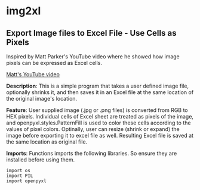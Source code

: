 # img2xl
## Export Image files to Excel File - Use Cells as Pixels

Inspired by Matt Parker's YouTube video where he showed how image pixels can be expressed as Excel cells.

[Matt's YouTube video](https://www.youtube.com/watch?v=UBX2QQHlQ_I)


**Description**: This is a simple program that takes a user defined image file, optionally shrinks it, and then saves it
             in an Excel file at the same location of the original image's location.

**Feature**: User supplied image (.jpg or .png files) is converted from RGB to HEX pixels.
         Individual cells of Excel sheet are treated as pixels of the image, and openpyxl.styles.PatternFill is used to
         color these cells according to the values of pixel colors.
         Optinally, user can resize (shrink or expand) the image before exporting it to excel file as well.
         Resulting Excel file is saved at the same location as original file.

**Imports**: Functions imports the following libraries. So ensure they are installed before using them.
```
import os
import PIL
import openpyxl
```
